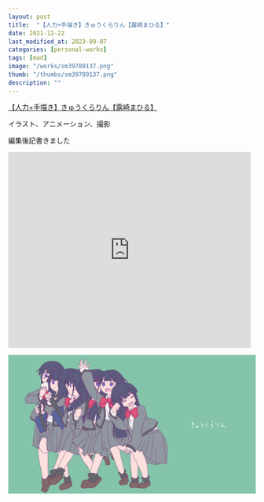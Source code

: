 ```yaml
---
layout: post
title:  "【人力+手描き】きゅうくらりん【露崎まひる】"
date: 2021-12-22
last_modified_at: 2023-09-07
categories: [personal-works]
tags: [mad]
image: "/works/sm39789137.png"
thumb: "/thumbs/sm39789137.png"
description: ""
---
```


<script type="application/javascript" src="https://embed.nicovideo.jp/watch/sm39789137/script?w=640&h=360"></script><noscript><a href="https://www.nicovideo.jp/watch/sm39789137">【人力+手描き】きゅうくらりん【露崎まひる】</a></noscript>

イラスト、アニメーション、撮影

編集後記書きました

<iframe class="note-embed" src="https://note.com/embed/notes/na6f3747032e6" style="border: 0; display: block; max-width: 99%; width: 494px; padding: 0px; margin: 10px 0px; position: static; visibility: visible;" height="400"></iframe><script async src="https://note.com/scripts/embed.js" charset="utf-8"></script>

![Alt text](/works/sm39789137.png)